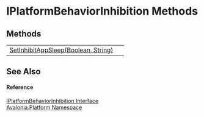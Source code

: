 # IPlatformBehaviorInhibition Methods




## Methods
<table>
<tr>
<td><a href="M_Avalonia_Platform_IPlatformBehaviorInhibition_SetInhibitAppSleep">SetInhibitAppSleep(Boolean, String)</a></td>
<td> </td>
</tr>
</table>

## See Also


#### Reference
<a href="T_Avalonia_Platform_IPlatformBehaviorInhibition">IPlatformBehaviorInhibition Interface</a>  
<a href="N_Avalonia_Platform">Avalonia.Platform Namespace</a>  

